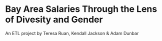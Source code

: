 # Bay Area Salaries Through the Lens of Divesity and Gender

An ETL project by Teresa Ruan, Kendall Jackson & Adam Dunbar
